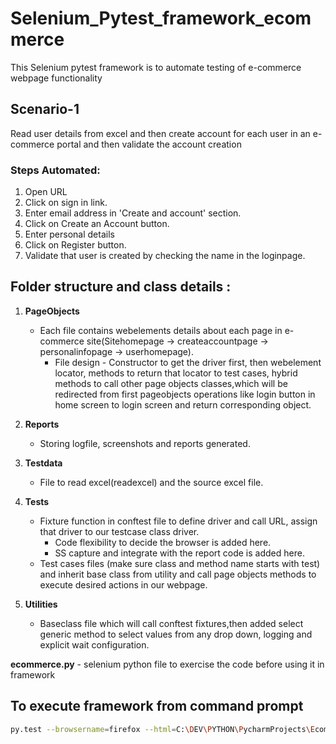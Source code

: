 # Selenium_Pytest_framework_ecommerce
This Selenium pytest framework is to automate testing of e-commerce webpage functionality

## Scenario-1
Read user details from excel and then create account for each user in an e-commerce portal and then validate the account creation

### Steps Automated:
1. Open URL
2. Click on sign in link.
3. Enter email address in 'Create and account' section.
4. Click on Create an Account button.
5. Enter personal details
6. Click on Register button.
7. Validate that user is created by checking the name in the loginpage.


## Folder structure and class details :

1) **PageObjects** 
   - Each file contains webelements details about each page in e-commerce site(Sitehomepage -> createaccountpage -> personalinfopage -> userhomepage).
     - File design - Constructor to get the driver first, then webelement locator, methods to return that locator to test cases, hybrid methods to call other page objects classes,which will be redirected from first pageobjects operations like login button in home screen to login screen and return corresponding object.

2) **Reports** 
   - Storing logfile, screenshots and reports generated.

3) **Testdata** 
   - File to read excel(readexcel) and the source excel file.

4) **Tests** 
   - Fixture function in conftest file to define driver and call URL, assign that driver to our testcase class driver. 
     - Code flexibility to decide the browser is added here. 
     - SS capture and integrate with the report code is added here. 
   - Test cases files (make sure class and method name starts with test) and inherit base class from utility and call page objects methods to execute desired actions in our webpage.

5) **Utilities** 
   - Baseclass file which will call conftest fixtures,then added select generic method to select values from any drop down, logging and explicit wait configuration.


**ecommerce.py** - selenium python file to exercise the code before using it in framework

## To execute framework from command prompt
```bash
py.test --browsername=firefox --html=C:\DEV\PYTHON\PycharmProjects\Ecommerceframework\Reports\report2.html -v
